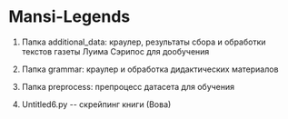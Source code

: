 # Mansi-Legends

1. Папка additional_data: краулер, результаты сбора и обработки текстов газеты Луима Сэрипос для дообучения
2. Папка grammar: краулер и обработка дидактических материалов
3. Папка preprocess: препроцесс датасета для обучения

4. Untitled6.py -- скрейпинг книги (Вова)
